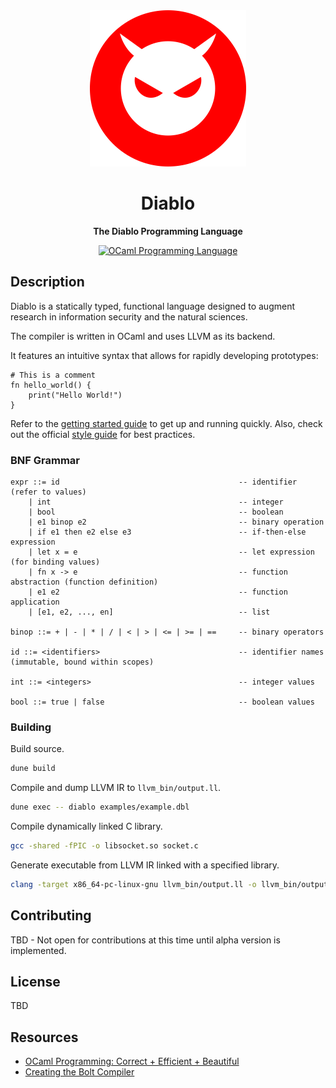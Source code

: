 <div align="center">
  <a href="https://diablo-lang.org" target="_blank"><img src="./img/logo.png" width="250" /></a>

  <h1>Diablo</h1>

  <p>
    <strong>The Diablo Programming Language</strong>
  </p>

  <p>
    <a href="https://ocaml.org/"><img alt="OCaml Programming Language" src="https://img.shields.io/badge/OCaml-%23f18c02.svg?style=flat-square&logo=ocaml&logoColor=white"/></a>
  </p>
</div>

## Description

Diablo is a statically typed, functional language designed to augment research in information security and the natural sciences.

The compiler is written in OCaml and uses LLVM as its backend.

It features an intuitive syntax that allows for rapidly developing prototypes:

```
# This is a comment
fn hello_world() {
    print("Hello World!")
}
```

Refer to the [getting started guide](https://diablo-lang.org/guides/getting-started) to get up and running quickly. Also, check out the official [style guide](https://diablo-lang.org/guides/style-guide) for best practices.

### BNF Grammar

```
expr ::= id                                        -- identifier (refer to values)
    | int                                          -- integer
    | bool                                         -- boolean
    | e1 binop e2                                  -- binary operation
    | if e1 then e2 else e3                        -- if-then-else expression
    | let x = e                                    -- let expression (for binding values)
    | fn x -> e                                    -- function abstraction (function definition)
    | e1 e2                                        -- function application
    | [e1, e2, ..., en]                            -- list

binop ::= + | - | * | / | < | > | <= | >= | ==     -- binary operators

id ::= <identifiers>                               -- identifier names (immutable, bound within scopes)

int ::= <integers>                                 -- integer values

bool ::= true | false                              -- boolean values
```

### Building

Build source.

```sh
dune build
```

Compile and dump LLVM IR to `llvm_bin/output.ll`.

```sh
dune exec -- diablo examples/example.dbl
```

Compile dynamically linked C library.

```sh
gcc -shared -fPIC -o libsocket.so socket.c
```

Generate executable from LLVM IR linked with a specified library.

```sh
clang -target x86_64-pc-linux-gnu llvm_bin/output.ll -o llvm_bin/output -L. -lsocket -Wl,-rpath=.
```

## Contributing

TBD - Not open for contributions at this time until alpha version is implemented.

## License

TBD

## Resources

- [OCaml Programming: Correct + Efficient + Beautiful](https://cs3110.github.io/textbook)
- [Creating the Bolt Compiler](https://mukulrathi.com/create-your-own-programming-language/intro-to-compiler/)
